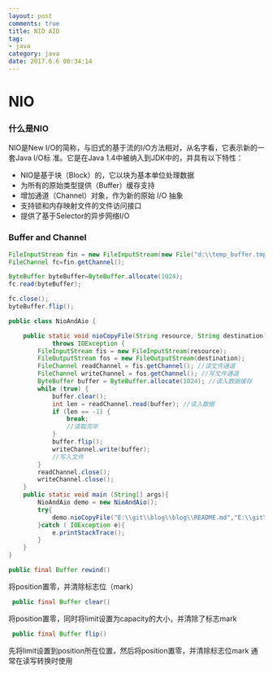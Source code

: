 ```yaml
---
layout: post
comments: true
title: NIO AIO
tag: 
- java
category: java
date: 2017.6.6 00:34:14 
---
```

# NIO
### 什么是NIO
NIO是New I/O的简称，与旧式的基于流的I/O方法相对，从名字看，它表示新的一套Java I/O标
准。它是在Java 1.4中被纳入到JDK中的，并具有以下特性：
* NIO是基于块（Block）的，它以块为基本单位处理数据
* 为所有的原始类型提供（Buffer）缓存支持
* 增加通道（Channel）对象，作为新的原始 I/O 抽象
* 支持锁和内存映射文件的文件访问接口
* 提供了基于Selector的异步网络I/O
<!-- more -->

### Buffer and Channel
```java
FileInputStream fin = new FileInputStream(new File("d:\\temp_buffer.tmp"));
FileChannel fc=fin.getChannel();

ByteBuffer byteBuffer=ByteBuffer.allocate(1024);
fc.read(byteBuffer);

fc.close();
byteBuffer.flip();
```

```java
public class NioAndAio {

    public static void nioCopyFile(String resource, String destination)
            throws IOException {
        FileInputStream fis = new FileInputStream(resource);
        FileOutputStream fos = new FileOutputStream(destination);
        FileChannel readChannel = fis.getChannel(); //读文件通道
        FileChannel writeChannel = fos.getChannel(); //写文件通道
        ByteBuffer buffer = ByteBuffer.allocate(1024); //读入数据缓存
        while (true) {
            buffer.clear();
            int len = readChannel.read(buffer); //读入数据
            if (len == -1) {
                break;
                //读取完毕
            }
            buffer.flip();
            writeChannel.write(buffer);
            //写入文件
        }
        readChannel.close();
        writeChannel.close();
    }
    public static void main (String[] args){
        NioAndAio demo = new NioAndAio();
        try{
            demo.nioCopyFile("E:\\git\\blog\\blog\\README.md","E:\\git\\blog\\blog\\README2.md");
        }catch ( IOException e){
            e.printStackTrace();
        }
    }
}
```

```java
public final Buffer rewind()
``` 
 将position置零，并清除标志位（mark）
```java
 public final Buffer clear()
``` 

 将position置零，同时将limit设置为capacity的大小，并清除了标志mark
```java
 public final Buffer flip()
``` 
 先将limit设置到position所在位置，然后将position置零，并清除标志位mark
通常在读写转换时使用




